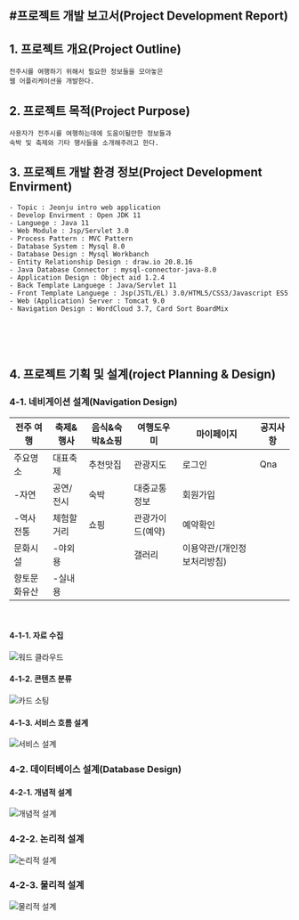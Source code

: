 #프로젝트 개발 보고서(Project Development Report)
----------------------------------------------
## 1. 프로젝트 개요(Project Outline) 

```
전주시를 여행하기 위해서 필요한 정보들을 모아놓은
웹 어플리케이션을 개발한다. 
```

## 2. 프로젝트 목적(Project Purpose)
```
사용자가 전주시를 여행하는데에 도움이될만한 정보들과
숙박 및 축제와 기타 행사들을 소개해주려고 한다.
```

## 3. 프로젝트 개발 환경 정보(Project Development Envirment)   


    - Topic : Jeonju intro web application
    - Develop Envirment : Open JDK 11
    - Languege : Java 11
    - Web Module : Jsp/Servlet 3.0
    - Process Pattern : MVC Pattern
    - Database System : Mysql 8.0
    - Database Design : Mysql Workbanch
    - Entity Relationship Design : draw.io 20.8.16
    - Java Database Connector : mysql-connector-java-8.0
    - Application Design : Object aid 1.2.4
    - Back Template Languege : Java/Servlet 11
    - Front Template Languege : Jsp(JSTL/EL) 3.0/HTML5/CSS3/Javascript ES5
    - Web (Application) Server : Tomcat 9.0
    - Navigation Design : WordCloud 3.7, Card Sort BoardMix


<br><br><br>

## 4. 프로젝트 기획 및 설계(roject Planning & Design)

### 4-1. 네비게이션 설계(Navigation Design)

| 전주 여행 | 축제&행사 | 음식&숙박&쇼핑 | 여행도우미 | 마이페이지 | 공지사항 |
|--------|---------|-------|--------|----------|-------|
| 주요명소 | 대표축제 | 추천맛집 | 관광지도 | 로그인 | Qna |
| -자연 | 공연/전시 | 숙박 |대중교통 정보 | 회원가입|
| -역사 전통 | 체험할거리 | 쇼핑 | 관광가이드(예약) | 예약확인 |
| 문화시설 | -야외용 | &nbsp; | 갤러리 | 이용약관/(개인정보처리방침) |
| 향토문화유산 |-실내용 | &nbsp; | &nbsp; | &nbsp; |

<br>

#### 4-1-1. 자료 수집
![워드 클라우드](./info/wordcloud.png)

#### 4-1-2. 콘텐츠 분류
![카드 소팅](./info/boardmix.png)

#### 4-1-3. 서비스 흐름 설계
![서비스 설계](./info/service.drawio.png)

### 4-2. 데이터베이스 설계(Database Design)

#### 4-2-1. 개념적 설계
![개념적 설계](./info/erd/conceptual_erd.drawio.png)
### 4-2-2. 논리적 설계
![논리적 설계](./info/erd/logical_erd.drawio.png)
### 4-2-3. 물리적 설계
![물리적 설계](./info/erd/physical_erd.drawio.png)
